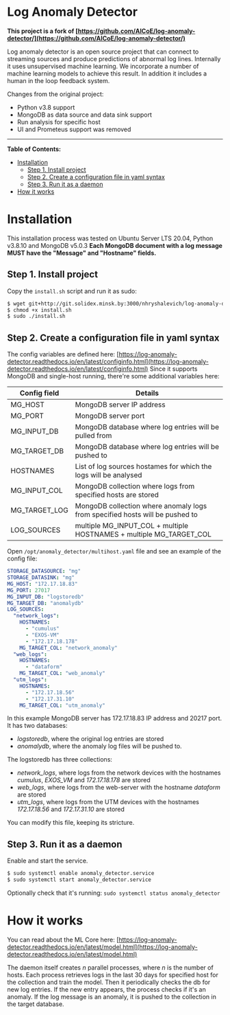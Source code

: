 # Log Anomaly Detector

**This project is a fork of [https://github.com/AICoE/log-anomaly-detector/](https://github.com/AICoE/log-anomaly-detector/)**

Log anomaly detector is an open source project that can connect to streaming sources and produce predictions of abnormal log lines. Internally it uses unsupervised machine learning. We incorporate a number of machine learning models to achieve this result. In addition it includes a human in the loop feedback system.

Changes from the original project:
- Python v3.8 support
- MongoDB as data source and  data sink support
- Run analysis for specific host
- UI and Prometeus support was removed
---
**Table of Contents:**
- [Installation](#installation)
  * [Step 1. Install project](#step-1-install-project)
  * [Step 2. Create a configuration file in yaml syntax](#step-2-create-a-configuration-file-in-yaml-syntax)
  * [Step 3. Run it as a daemon](#step-3-run-it-as-a-daemon)
- [How it works](#how-it-works)


# Installation
This installation process was tested on Ubuntu Server LTS 20.04, Python v3.8.10 and MongoDB v5.0.3
**Each MongoDB document with a log message MUST have the "Message" and "Hostname" fields.**

## Step 1. Install project

Copy the `install.sh` script and run it as sudo:
```bash
$ wget git+http://git.solidex.minsk.by:3000/nhryshalevich/log-anomaly-detector/raw/master/install.sh
$ chmod +x install.sh
$ sudo ./install.sh
```

## Step 2. Create a configuration file in yaml syntax
The config variables are defined here: [https://log-anomaly-detector.readthedocs.io/en/latest/configinfo.html](https://log-anomaly-detector.readthedocs.io/en/latest/configinfo.html)
Since it supports MongoDB and single-host running, there're some additional variables here:
<table>
  <thead>
    <tr>
      <th>Config field</th>
      <th>Details</th>
    </tr>
  </thead>
  <tbody>
  <tr>
    <td>MG_HOST</td>
    <td>MongoDB server IP address</td>
  </tr>
  <tr>
     <td>MG_PORT</td>
     <td>MongoDB server port</td>
  </tr>
  <tr>
     <td>MG_INPUT_DB</td>
     <td>MongoDB database where log entries will be pulled from</td>
  </tr>
  <tr>
     <td>MG_TARGET_DB</td>
     <td>MongoDB database where log entries will be pushed to</td>
  </tr>
  <tr>
     <td>HOSTNAMES</td>
     <td>List of log sources hostames for which the logs will be analysed</td>
  </tr>
  <tr>
     <td>MG_INPUT_COL</td>
     <td>MongoDB collection where logs from specified hosts are stored</td>
  </tr>
  <tr>
     <td>MG_TARGET_LOG</td>
     <td>MongoDB collection where anomaly logs from specified hosts will be pushed to</td>
  </tr>
  <tr>
    <td>LOG_SOURCES</td>
    <td>multiple MG_INPUT_COL +  multiple HOSTNAMES + multiple MG_TARGET_COL</td>
  </tr>
  </tbody>
</table>

Open `/opt/anomaly_detector/multihost.yaml` file and see an example of the config file:
```yaml
STORAGE_DATASOURCE: "mg"
STORAGE_DATASINK: "mg"
MG_HOST: "172.17.18.83"
MG_PORT: 27017
MG_INPUT_DB: "logstoredb"
MG_TARGET_DB: "anomalydb"
LOG_SOURCES:
  "network_logs":
    HOSTNAMES:
      - "cumulus"
      - "EXOS-VM"
      - "172.17.18.178"
    MG_TARGET_COL: "network_anomaly"
  "web_logs":
    HOSTNAMES:
      - "dataform"
    MG_TARGET_COL: "web_anomaly"
  "utm_logs":
    HOSTNAMES:
      - "172.17.18.56"
      - "172.17.31.10"
    MG_TARGET_COL: "utm_anomaly"
```
In this example MongoDB server has 172.17.18.83 IP address and 20217 port. It has two databases:
- *logstoredb*, where the original log entries are stored
- *anomalydb*, where the anomaly log files will be pushed to.

The logstoredb has three collections:
- *network_logs*, where logs from the network devices with the hostnames *cumulus*, *EXOS_VM* and *172.17.18.178* are stored
- *web_logs*, where logs from the web-server with the hostname *dataform* are stored
- *utm_logs*, where logs from the UTM devices with the hostnames *172.17.18.56* and *172.17.31.10* are stored

You can modify this file, keeping its stricture.

## Step 3. Run it as a daemon
Enable and start the service.
```bash
$ sudo systemctl enable anomaly_detector.service
$ sudo systemctl start anomaly_detector.service
```
Optionally check that it's running: `sudo systemctl status anomaly_detector`

# How it works

You can read about the ML Core here: [https://log-anomaly-detector.readthedocs.io/en/latest/model.html](https://log-anomaly-detector.readthedocs.io/en/latest/model.html)

The daemon itself creates *n* parallel processes, where *n* is the number of hosts. Each process retrieves logs in the last 30 days for specified host for the collection and train the model. Then it periodically checks the db for new log entries. If the new entry appears, the process checks if it's an anomaly. If the log message is an anomaly, it is pushed to the collection in the target database.
